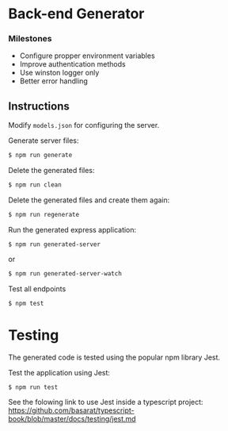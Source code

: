 # Back-end Generator

### Milestones

- Configure propper environment variables
- Improve authentication methods
- Use winston logger only
- Better error handling

## Instructions

Modify `models.json` for configuring the server.

Generate server files:
```bash
$ npm run generate
```

Delete the generated files:
```bash
$ npm run clean
```

Delete the generated files and create them again:
```bash
$ npm run regenerate
```

Run the generated express application:
```
$ npm run generated-server
```
or
```bash
$ npm run generated-server-watch
```

Test all endpoints
```bash
$ npm test
```

# Testing

The generated code is tested using the popular npm library Jest.

Test the application using Jest:
```bash
$ npm run test
```

See the folowing link to use Jest inside a typescript project: <https://github.com/basarat/typescript-book/blob/master/docs/testing/jest.md>